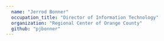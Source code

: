 ```yaml
---
  name: "Jerrod Bonner"
  occupation_title: "Director of Information Technology"
  organization: "Regional Center of Orange County"
  github: "pjbonner"
---
```

